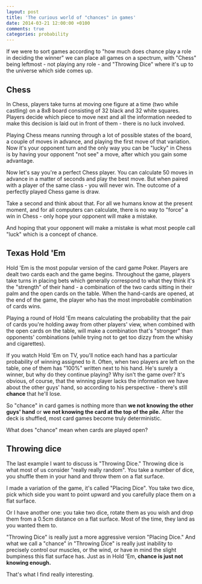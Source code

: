 ```yaml
---
layout: post
title: 'The curious world of "chances" in games'
date: 2014-03-21 12:00:00 +0100
comments: true
categories: probability
---
```


If we were to sort games according to "how much does chance play a role in deciding the winner" we can place all games on a spectrum, with "Chess" being leftmost - not playing any role - and "Throwing Dice" where it's up to the universe which side comes up.

## Chess

In Chess, players take turns at moving one figure at a time (two while castling) on a 8x8 board consisting of 32 black and 32 white squares. Players decide which piece to move next and all the information needed to make this decision is laid out in front of them - there is no luck involved.

Playing Chess means running through a lot of possible states of the board, a couple of moves in advance, and playing the first move of that variation. Now it's your opponent turn and the only way you can be "lucky" in Chess is by having your opponent "not see" a move, after which you gain some advantage.

Now let's say you're a perfect Chess player. You can calculate 50 moves in advance in a matter of seconds and play the best move. But when paired with a player of the same class - you will never win. The outcome of a perfectly played Chess game is draw.

Take a second and think about that. For all we humans know at the present moment, and for all computers can calculate, there is no way to "force" a win in Chess - only hope your opponent will make a mistake.

And hoping that your opponent will make a mistake is what most people call "luck" which is a concept of chance.

## Texas Hold 'Em

Hold 'Em is the most popular version of the card game Poker. Players are dealt two cards each and the game begins. Throughout the game, players take turns in placing bets which generally correspond to what they think it's the "strength" of their hand - a combination of the two cards sitting in their palm and the open cards on the table. When the hand-cards are opened, at the end of the game, the player who has the most improbable combination of cards wins.

Playing a round of Hold 'Em means calculating the probability that the pair of cards you're holding away from other players' view, when combined with the open cards on the table, will make a combination that's "stronger" than opponents' combinations (while trying not to get too dizzy from the whisky and cigarettes).

If you watch Hold 'Em on TV, you'll notice each hand has a particular probability of winning assigned to it. Often, when two players are left on the table, one of them has "100%" written next to his hand. He's surely a winner, but why do they continue playing? Why isn't the game over? It's obvious, of course, that the winning player lacks the information we have about the other guys' hand, so according to his perspective - there's still **chance** that he'll lose.

So "chance" in card games is nothing more than **we not knowing the other guys' hand** or **we not knowing the card at the top of the pile.** After the deck is shuffled, most card games become truly deterministic.

What does "chance" mean when cards are played open?

## Throwing dice

The last example I want to discuss is "Throwing Dice." Throwing dice is what most of us consider "really really random". You take a number of dice, you shuffle them in your hand and throw them on a flat surface.

I made a variation of the game, it's called "Placing Dice". You take two dice, pick which side you want to point upward and you carefully place them on a flat surface.

Or I have another one: you take two dice, rotate them as you wish and drop them from a 0.5cm distance on a flat surface. Most of the time, they land as you wanted them to.

"Throwing Dice" is really just a more aggressive version "Placing Dice." And what we call a "chance" in "Throwing Dice" is really just inability to precisely control our muscles, or the wind, or have in mind the slight bumpiness this flat surface has. Just as in Hold 'Em, **chance is just not knowing enough.**

That's what I find really interesting.